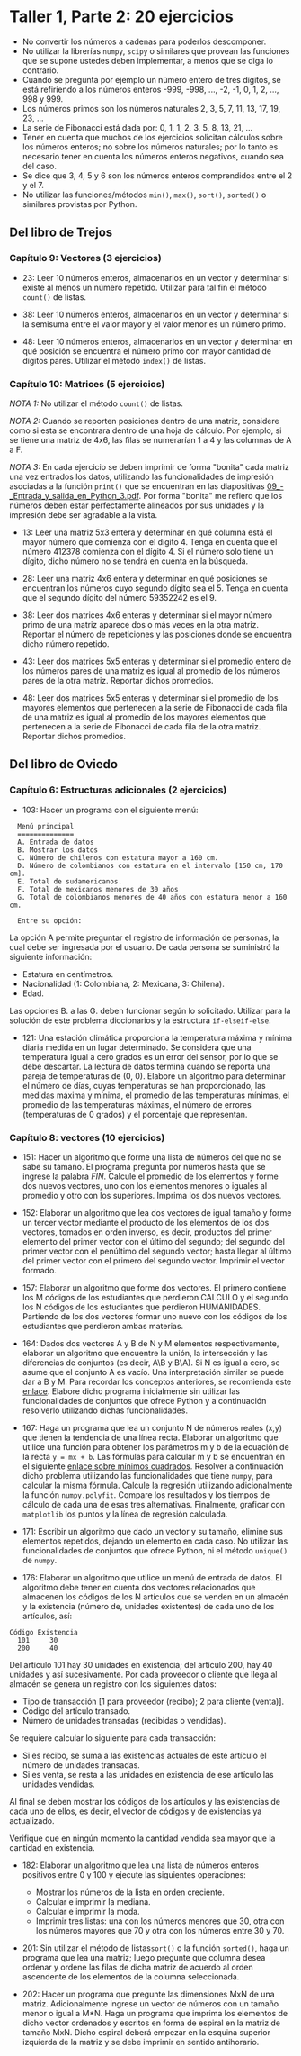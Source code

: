# Taller 1, Parte 2: 20 ejercicios
* No convertir los números a cadenas para poderlos descomponer.
* No utilizar la librerías `numpy`, `scipy` o similares que provean las funciones que se supone ustedes deben implementar, a menos que se diga lo contrario.
* Cuando se pregunta por ejemplo un número entero de tres dígitos, se está refiriendo a los números enteros -999, -998, ..., -2, -1, 0, 1, 2, ..., 998 y 999.
* Los números primos son los números naturales 2, 3, 5, 7, 11, 13, 17, 19, 23, ...
* La serie de Fibonacci está dada por: 0, 1, 1, 2, 3, 5, 8, 13, 21, ...
* Tener en cuenta que muchos de los ejercicios solicitan cálculos sobre los números enteros; no sobre los números naturales; por lo tanto es necesario tener en cuenta los números enteros negativos, cuando sea del caso.
* Se dice que 3, 4, 5 y 6 son los números enteros comprendidos entre el 2 y el 7.
* No utilizar las funciones/métodos `min()`, `max()`, `sort()`, `sorted()` o similares provistas por Python.

## Del libro de Trejos

### Capítulo 9: Vectores (3 ejercicios)
* 23: Leer 10 números enteros, almacenarlos en un vector y determinar si existe al menos un número repetido. Utilizar para tal fin el método `count()` de listas.

* 38: Leer 10 números enteros, almacenarlos en un vector y determinar si la semisuma entre el valor mayor y el valor menor es un número primo.

* 48: Leer 10 números enteros, almacenarlos en un vector y determinar en qué posición se encuentra el número primo con mayor cantidad de dígitos pares. Utilizar el método `index()` de listas.

### Capítulo 10: Matrices (5 ejercicios)
*NOTA 1:* No utilizar el método `count()` de listas.

*NOTA 2:* Cuando se reporten posiciones dentro de una matriz, considere como si esta se encontrara dentro de una hoja de cálculo. Por ejemplo, si se tiene una matriz de 4x6, las filas se numerarían 1 a 4 y las columnas de A a F.

*NOTA 3:* En cada ejercicio se deben imprimir de forma "bonita" cada matriz una vez entrados los datos, utilizando las funcionalidades de impresión asociadas a la función `print()` que se encuentran en las diapositivas [09_-_Entrada_y_salida_en_Python_3.pdf](../../diapositivas/python3/09_-_Entrada_y_salida_en_Python_3.pdf). Por forma "bonita" me refiero que los números deben estar perfectamente alineados por sus unidades y la impresión debe ser agradable a la vista.

* 13: Leer una matriz 5x3 entera y determinar en qué columna está el mayor número que comienza con el dígito 4. Tenga en cuenta que el número 412378 comienza con el dígito 4. Si el número solo tiene un dígito, dicho número no se tendrá en cuenta en la búsqueda.

* 28: Leer una matriz 4x6 entera y determinar en qué posiciones se encuentran los números cuyo segundo dígito sea el 5. Tenga en cuenta que el segundo dígito del número 59352242 es el 9.

* 38: Leer dos matrices 4x6 enteras y determinar si el mayor número primo de una matriz aparece dos o más veces en la otra matriz. Reportar el número de repeticiones y las posiciones donde se encuentra dicho número repetido.

* 43: Leer dos matrices 5x5 enteras y determinar si el promedio entero de los números pares de una matriz es igual al promedio de los números pares de la otra matriz. Reportar dichos promedios.

* 48: Leer dos matrices 5x5 enteras y determinar si el promedio de los mayores elementos que pertenecen a la serie de Fibonacci de cada fila de una matriz es igual al promedio de los mayores elementos que pertenecen a la serie de Fibonacci de cada fila de la otra matriz. Reportar dichos promedios.

## Del libro de Oviedo

### Capítulo 6: Estructuras adicionales (2 ejercicios)
* 103:  Hacer un programa con el siguiente menú:
```
  Menú principal
  ==============
  A. Entrada de datos
  B. Mostrar los datos
  C. Número de chilenos con estatura mayor a 160 cm.
  D. Número de colombianos con estatura en el intervalo [150 cm, 170 cm].
  E. Total de sudamericanos.
  F. Total de mexicanos menores de 30 años
  G. Total de colombianos menores de 40 años con estatura menor a 160 cm.

  Entre su opción: 
```
La opción A permite preguntar el registro de información de personas, la cual debe ser ingresada por el usuario. De cada persona se suministró la siguiente información:
* Estatura en centímetros.
* Nacionalidad (1: Colombiana, 2: Mexicana, 3: Chilena).
* Edad.

Las opciones B. a las G. deben funcionar según lo solicitado. Utilizar para la solución de este problema diccionarios y la estructura `if-elseif-else`.

* 121: Una estación climática proporciona la temperatura máxima y mínima diaria medida en un lugar determinado. Se considera que una temperatura igual a cero grados es un error del sensor, por lo que se debe descartar. La lectura de datos termina cuando se reporta una pareja de temperaturas de (0, 0). Elabore un algoritmo para determinar el número de días, cuyas temperaturas se han proporcionado, las medidas máxima y mínima, el promedio de las temperaturas mínimas, el promedio de las temperaturas máximas, el número de errores (temperaturas de 0 grados) y el porcentaje que representan.

### Capítulo 8: vectores (10 ejercicios)
* 151: Hacer un algoritmo que forme una lista de números del que no se sabe su tamaño. El programa pregunta por números hasta que se ingrese la palabra *FIN*. Calcule el promedio de los elementos y forme dos nuevos vectores, uno con los elementos menores o iguales al promedio y otro con los superiores. Imprima los dos nuevos vectores.

* 152: Elaborar un algoritmo que lea dos vectores de igual tamaño y forme un tercer vector mediante el producto de los elementos de los dos vectores, tomados en orden inverso, es decir, productos del primer elemento del primer vector con el último del segundo; del segundo del primer vector con el penúltimo del segundo vector; hasta llegar al último del primer vector con el primero del segundo vector. Imprimir el vector formado.

* 157: Elaborar un algoritmo que forme dos vectores. El primero contiene los M códigos de los estudiantes que perdieron CALCULO y el segundo los N códigos de los estudiantes que perdieron HUMANIDADES. Partiendo de los dos vectores formar uno nuevo con los códigos de los estudiantes que perdieron ambas materias.

* 164: Dados dos vectores A y B de N y M elementos respectivamente, elaborar un algoritmo que encuentre la unión, la intersección y las diferencias de conjuntos (es decir, A\B y B\A). Si N es igual a cero, se asume que el conjunto A es vacío. Una interpretación similar se puede dar a B y M. Para recordar los conceptos anteriores, se recomienda este [enlace](https://edu.gcfglobal.org/es/los-conjuntos/operaciones-entre-conjuntos/1/). Elabore dicho programa inicialmente sin utilizar las funcionalidades de conjuntos que ofrece Python y a continuación resolverlo utilizando dichas funcionalidades.

* 167: Haga un programa que lea un conjunto N de números reales (x,y) que tienen la tendencia de una línea recta. Elaborar un algoritmo que utilice una función para obtener los parámetros m y b de la ecuación de la recta `y = mx + b`. Las fórmulas para calcular m y b se encuentran en el siguiente [enlace sobre mínimos cuadrados](https://miprofe.com/minimos-cuadrados/). Resolver a continuación dicho problema utilizando las funcionalidades que tiene `numpy`, para calcular la misma fórmula. Calcule la regresión utilizando adicionalmente la función `numpy.polyfit`. Compare los resultados y los tiempos de cálculo de cada una de esas tres alternativas. Finalmente, graficar con `matplotlib` los puntos y la línea de regresión calculada.

* 171: Escribir un algoritmo que dado un vector y su tamaño, elimine sus elementos repetidos, dejando un elemento en cada caso. No utilizar las funcionalidades de conjuntos que ofrece Python, ni el método `unique()` de `numpy`.

* 176: Elaborar un algoritmo que utilice un menú de entrada de datos. El algoritmo debe tener en cuenta dos vectores relacionados que almacenen los códigos de los N artículos que se venden en un almacén y la existencia (número de, unidades existentes) de cada uno de los artículos, así:
```
Código Existencia
  101     30
  200     40
```  
Del artículo 101 hay 30 unidades en existencia; del artículo 200, hay 40 unidades y así sucesivamente. Por cada proveedor o cliente que llega al almacén se genera un registro con los siguientes datos:
* Tipo de transacción [1 para proveedor (recibo); 2 para cliente (venta)].
* Código del artículo transado.
* Número de unidades transadas (recibidas o vendidas).

Se requiere calcular lo siguiente para cada transacción:
* Si es recibo, se suma a las existencias actuales de este artículo el número de unidades
transadas.
* Si es venta, se resta a las unidades en existencia de ese artículo las unidades vendidas. 

Al final se deben mostrar los códigos de los artículos y las existencias de cada uno de ellos, es decir, el vector de códigos y de existencias ya actualizado. 

Verifique que en ningún momento la cantidad vendida sea mayor que la cantidad en existencia.

* 182: Elaborar un algoritmo que lea una lista de números enteros positivos entre 0 y 100 y ejecute las siguientes operaciones:
  * Mostrar los números de la lista en orden creciente.
  * Calcular e imprimir la mediana.
  * Calcular e imprimir la moda.
  * Imprimir tres listas: una con los números menores que 30, otra con los números mayores que 70 y otra con los números entre 30 y 70.

* 201: Sin utilizar el método de listas`sort()` o la función `sorted()`, haga un programa que lea una matriz; luego pregunte que columna desea ordenar y ordene las filas de dicha matriz de acuerdo al orden ascendente de los elementos de la columna seleccionada.

* 202: Hacer un programa que pregunte las dimensiones MxN de una matriz. Adicionalmente ingrese un vector de números con un tamaño menor o igual a M*N. Haga un programa que imprima los elementos de dicho vector ordenados y escritos en forma de espiral en la matriz de tamaño MxN. Dicho espiral deberá empezar en la esquina superior izquierda de la matriz y se debe imprimir en sentido antihorario.